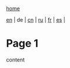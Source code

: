 [home](https://github.com/klmhsb42/wiki-translate/blob/main/de/index.md)

[en]() | 
de | 
[cn](https://github.com/klmhsb42/wiki-translate/blob/main/cn/index.md) | 
[ru](https://github.com/klmhsb42/wiki-translate/blob/main/ru/index.md) | 
[fr](https://github.com/klmhsb42/wiki-translate/blob/main/fr/index.md) | 
[es](https://github.com/klmhsb42/wiki-translate/blob/main/es/index.md) | 

# Page 1

content
